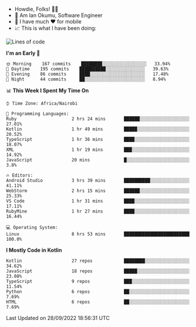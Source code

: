 
* Howdie, Folks! 👋🤓
* 🤪 Am Ian Okumu, Software Engineer
* 📱 I have much ❤️ for mobile
* 📈 This is what I have been doing:
  
<!-- <a href="https://otsembo.github.io/OtsemboPortfolio/" style="margin-right:.5%; margin-top=.5%;">
  <img align="center" src="https://github-readme-stats.vercel.app/api/top-langs/?username=otsembo&layout=compact" />
</a> -->

<!--START_SECTION:waka-->
![Lines of code](https://img.shields.io/badge/From%20Hello%20World%20I%27ve%20Written-776%20Thousand%20lines%20of%20code-blue)

**I'm an Early 🐤** 

```text
🌞 Morning    167 commits    ████████░░░░░░░░░░░░░░░░░   33.94% 
🌆 Daytime    195 commits    ██████████░░░░░░░░░░░░░░░   39.63% 
🌃 Evening    86 commits     ████░░░░░░░░░░░░░░░░░░░░░   17.48% 
🌙 Night      44 commits     ██░░░░░░░░░░░░░░░░░░░░░░░   8.94%

```


📊 **This Week I Spent My Time On** 

```text
⌚︎ Time Zone: Africa/Nairobi

💬 Programming Languages: 
Ruby                     2 hrs 24 mins       ██████░░░░░░░░░░░░░░░░░░░   27.01% 
Kotlin                   1 hr 49 mins        █████░░░░░░░░░░░░░░░░░░░░   20.52% 
TypeScript               1 hr 36 mins        ████░░░░░░░░░░░░░░░░░░░░░   18.07% 
XML                      1 hr 19 mins        ███░░░░░░░░░░░░░░░░░░░░░░   14.92% 
JavaScript               20 mins             █░░░░░░░░░░░░░░░░░░░░░░░░   3.8%

🔥 Editors: 
Android Studio           3 hrs 39 mins       ██████████░░░░░░░░░░░░░░░   41.11% 
WebStorm                 2 hrs 15 mins       ██████░░░░░░░░░░░░░░░░░░░   25.33% 
VS Code                  1 hr 31 mins        ████░░░░░░░░░░░░░░░░░░░░░   17.11% 
RubyMine                 1 hr 27 mins        ████░░░░░░░░░░░░░░░░░░░░░   16.44%

💻 Operating System: 
Linux                    8 hrs 53 mins       █████████████████████████   100.0%

```

**I Mostly Code in Kotlin** 

```text
Kotlin                   27 repos            ████████░░░░░░░░░░░░░░░░░   34.62% 
JavaScript               18 repos            █████░░░░░░░░░░░░░░░░░░░░   23.08% 
TypeScript               9 repos             ███░░░░░░░░░░░░░░░░░░░░░░   11.54% 
Python                   6 repos             ██░░░░░░░░░░░░░░░░░░░░░░░   7.69% 
HTML                     6 repos             ██░░░░░░░░░░░░░░░░░░░░░░░   7.69%

```



 Last Updated on 28/09/2022 18:56:31 UTC
<!--END_SECTION:waka-->

<br />
<br />
<br />
<br />
<br />
  
  </div>
<!---
otsembo/otsembo is a ✨ special ✨ repository because its `README.md` (this file) appears on your GitHub profile.
You can click the Preview link to take a look at your changes.
--->
